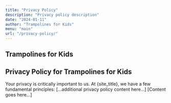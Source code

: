 ```yaml
---
title: "Privacy Policy"
description: "Privacy policy description"
date: "2024-01-11"
author: "Trampolines for Kids"
menu: "main"
url: "/privacy-policy/"
---
```


## Trampolines for Kids

## Privacy Policy for Trampolines for Kids

Your privacy is critically important to us. At {site_title}, we have a few fundamental principles:
[...additional privacy policy content here...]
[Content goes here...]
